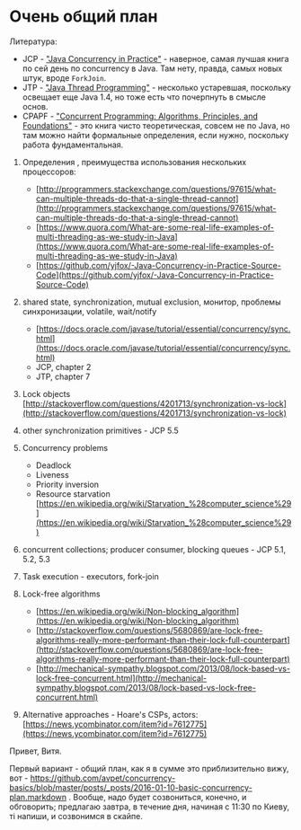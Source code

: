 # Очень общий план

Литература:

* JCP - ["Java Concurrency in Practice"](https://drive.google.com/file/d/0B9iW9CFFLZjuT3dHRGZlcG4teGs/view?usp=sharing) - наверное, самая лучшая книга по сей день по concurrency в Java. Там нету, правда, самых новых штук, вроде `ForkJoin`.
* JTP - ["Java Thread Programming"](https://drive.google.com/file/d/0B9iW9CFFLZjueWRDYXpoWURQX0E/view?usp=sharing) - несколько устаревшая, поскольку освещает еще Java 1.4, но тоже есть что почерпнуть в смысле основ.
* CPAPF - ["Concurrent Programming: Algorithms, Principles, and Foundations"](https://drive.google.com/file/d/0B9iW9CFFLZjuZV9qTU1VUWswdU0/view?usp=sharing) - это книга чисто теоретическая, совсем не по Java, но там можно найти формальные  определения, если нужно, поскольку работа фундаментальная.

1. Определения , преимущества использования нескольких процессоров:
	* [http://programmers.stackexchange.com/questions/97615/what-can-multiple-threads-do-that-a-single-thread-cannot](http://programmers.stackexchange.com/questions/97615/what-can-multiple-threads-do-that-a-single-thread-cannot) 
	* [https://www.quora.com/What-are-some-real-life-examples-of-multi-threading-as-we-study-in-Java](https://www.quora.com/What-are-some-real-life-examples-of-multi-threading-as-we-study-in-Java) 
	* [https://github.com/yjfox/-Java-Concurrency-in-Practice-Source-Code](https://github.com/yjfox/-Java-Concurrency-in-Practice-Source-Code)

2. shared state, synchronization, mutual exclusion, монитор, проблемы синхронизации, volatile, wait/notify 
	* [https://docs.oracle.com/javase/tutorial/essential/concurrency/sync.html](https://docs.oracle.com/javase/tutorial/essential/concurrency/sync.html)
	* JCP, chapter 2
	* JTP, chapter 7

3. Lock objects [http://stackoverflow.com/questions/4201713/synchronization-vs-lock](http://stackoverflow.com/questions/4201713/synchronization-vs-lock)
4. other synchronization primitives - JCP 5.5
5. Concurrency problems 
	* Deadlock
	* Liveness
	* Priority inversion
	* Resource starvation [https://en.wikipedia.org/wiki/Starvation_%28computer_science%29](https://en.wikipedia.org/wiki/Starvation_%28computer_science%29)

6. concurrent collections; producer consumer, blocking queues - JCP 5.1, 5.2, 5.3

7. Task execution - executors, fork-join

8. Lock-free algorithms 
	* [https://en.wikipedia.org/wiki/Non-blocking_algorithm](https://en.wikipedia.org/wiki/Non-blocking_algorithm)
	* [http://stackoverflow.com/questions/5680869/are-lock-free-algorithms-really-more-performant-than-their-lock-full-counterpart](http://stackoverflow.com/questions/5680869/are-lock-free-algorithms-really-more-performant-than-their-lock-full-counterpart)
	* [http://mechanical-sympathy.blogspot.com/2013/08/lock-based-vs-lock-free-concurrent.html](http://mechanical-sympathy.blogspot.com/2013/08/lock-based-vs-lock-free-concurrent.html)

9. Alternative approaches - Hoare's CSPs, actors: [https://news.ycombinator.com/item?id=7612775](https://news.ycombinator.com/item?id=7612775)



Привет, Витя.

Первый вариант - общий план, как я в сумме это приблизительно вижу, вот - https://github.com/avpet/concurrency-basics/blob/master/posts/_posts/2016-01-10-basic-concurrency-plan.markdown . Вообще, надо будет созвониться, конечно, и обговорить; предлагаю завтра, в течение дня, начиная с 11:30 по Киеву, ті напиши, и созвонимся в скайпе.
